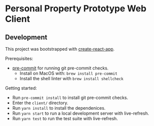 # Personal Property Prototype Web Client

## Development

This project was bootstrapped with [create-react-app](https://github.com/facebookincubator/create-react-app).

Prerequisites:

* [pre-commit](http://pre-commit.com/) for running git pre-commit checks.
  * Install on MacOS with: `brew install pre-commit`
  * Install the shell linter with `brew install shellcheck`

Getting started:

* Run `pre-commit install` to install git pre-commit checks.
* Enter the `client/` directory.
* Run `yarn install` to install the dependenices.
* Run `yarn start` to run a local development server with live-refresh.
* Run `yarn test` to run the test suite with live-refresh.
